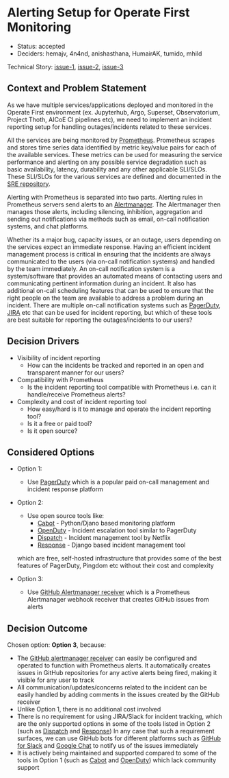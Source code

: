 # Alerting Setup for Operate First Monitoring

* Status: accepted
* Deciders: hemajv, 4n4nd, anishasthana, HumairAK, tumido, mhild

Technical Story: [issue-1](https://github.com/operate-first/SRE/issues/14), [issue-2](https://github.com/operate-first/SRE/issues/19), [issue-3](https://github.com/operate-first/blueprint/issues/16)

## Context and Problem Statement

As we have multiple services/applications deployed and monitored in the Operate First environment (ex. Jupyterhub, Argo, Superset, Observatorium, Project Thoth, AICoE CI pipelines etc), we need to implement an incident reporting setup for handling outages/incidents related to these services.

All the services are being monitored by [Prometheus](https://prometheus.io/). Prometheus scrapes and stores time series data identified by metric key/value pairs for each of the available services. These metrics can be used for measuring the service performance and alerting on any possible service degradation such as basic availability, latency, durability and any other applicable SLI/SLOs. These SLI/SLOs for the various services are defined and documented in the [SRE repository](https://github.com/operate-first/SRE/tree/master/sli-slo).

Alerting with Prometheus is separated into two parts. Alerting rules in Prometheus servers send alerts to an [Alertmanager](https://prometheus.io/docs/alerting/latest/alertmanager/). The Alertmanager then manages those alerts, including silencing, inhibition, aggregation and sending out notifications via methods such as email, on-call notification systems, and chat platforms.

Whether its a major bug, capacity issues, or an outage, users depending on the services expect an immediate response. Having an efficient incident management process is critical in ensuring that the incidents are always communicated to the users (via on-call notification systems) and handled by the team immediately. An on-call notification system is a system/software that provides an automated means of contacting users and communicating pertinent information during an incident. It also has additional on-call scheduling features that can be used to ensure that the right people on the team are available to address a problem during an incident. There are multiple on-call notification systems such as [PagerDuty](https://www.pagerduty.com/), [JIRA](https://www.atlassian.com/software/jira) etc that can be used for incident reporting, but which of these tools are best suitable for reporting the outages/incidents to our users?

## Decision Drivers <!-- optional -->

* Visibility of incident reporting
  * How can the incidents be tracked and reported in an open and transparent manner for our users?
* Compatibility with Prometheus
  * Is the incident reporting tool compatible with Prometheus i.e. can it handle/receive Prometheus alerts?
* Complexity and cost of incident reporting tool
  * How easy/hard is it to manage and operate the incident reporting tool?
  * Is it a free or paid tool?
  * Is it open source?

## Considered Options

* Option 1:
  * Use [PagerDuty](https://www.pagerduty.com/) which is a popular paid on-call management and incident response platform
* Option 2:
  * Use open source tools like:
    * [Cabot](https://github.com/arachnys/cabot) - Python/Djano based monitoring platform
    * [OpenDuty](https://github.com/openduty/openduty) - Incident escalation tool similar to PagerDuty
    * [Dispatch](https://github.com/Netflix/dispatch) - Incident management tool by Netflix
    * [Response](https://github.com/monzo/response) - Django based incident management tool

  which are free, self-hosted infrastructure that provides some of the best features of PagerDuty, Pingdom etc without their cost and complexity
* Option 3:
  * Use [GitHub Alertmanager receiver](https://github.com/m-lab/alertmanager-github-receiver) which is a Prometheus Alertmanager webhook receiver that creates GitHub issues from alerts

## Decision Outcome
Chosen option: **Option 3**, because:
  * The [GitHub alertmanager receiver](https://github.com/m-lab/alertmanager-github-receiver) can easily be configured and operated to function with Prometheus alerts. It automatically creates issues in GitHub repositories for any active alerts being fired, making it visible for any user to track
  * All communication/updates/concerns related to the incident can be easily handled by adding comments in the issues created by the GitHub receiver
  * Unlike Option 1, there is no additional cost involved
  * There is no requirement for using JIRA/Slack for incident tracking, which are the only supported options in some of the tools listed in Option 2 (such as [Dispatch](https://github.com/Netflix/dispatch) and [Response](https://github.com/monzo/response)) In any case that such a requirement surfaces, we can use GitHub bots for different platforms such as [GitHub for Slack](https://slack.github.com/) and [Google Chat](https://support.google.com/chat/answer/9632291?co=GENIE.Platform%3DAndroid&hl=en) to notify us of the issues immediately
  * It is actively being maintained and supported compared to some of the tools in Option 1 (such as [Cabot](https://github.com/arachnys/cabot) and [OpenDuty](https://github.com/openduty/openduty)) which lack community support
